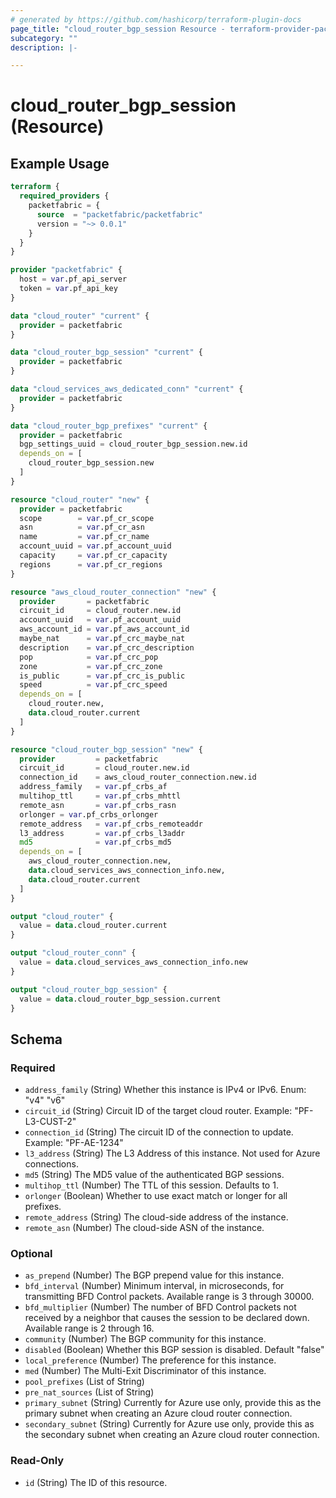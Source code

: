 ```yaml
---
# generated by https://github.com/hashicorp/terraform-plugin-docs
page_title: "cloud_router_bgp_session Resource - terraform-provider-packetfabric"
subcategory: ""
description: |-

---
```


# cloud_router_bgp_session (Resource)



## Example Usage

```terraform
terraform {
  required_providers {
    packetfabric = {
      source  = "packetfabric/packetfabric"
      version = "~> 0.0.1"
    }
  }
}

provider "packetfabric" {
  host = var.pf_api_server
  token = var.pf_api_key
}

data "cloud_router" "current" {
  provider = packetfabric
}

data "cloud_router_bgp_session" "current" {
  provider = packetfabric
}

data "cloud_services_aws_dedicated_conn" "current" {
  provider = packetfabric
}

data "cloud_router_bgp_prefixes" "current" {
  provider = packetfabric
  bgp_settings_uuid = cloud_router_bgp_session.new.id
  depends_on = [
    cloud_router_bgp_session.new
  ]
}

resource "cloud_router" "new" {
  provider = packetfabric
  scope        = var.pf_cr_scope
  asn          = var.pf_cr_asn
  name         = var.pf_cr_name
  account_uuid = var.pf_account_uuid
  capacity     = var.pf_cr_capacity
  regions      = var.pf_cr_regions
}

resource "aws_cloud_router_connection" "new" {
  provider       = packetfabric
  circuit_id     = cloud_router.new.id
  account_uuid   = var.pf_account_uuid
  aws_account_id = var.pf_aws_account_id
  maybe_nat      = var.pf_crc_maybe_nat
  description    = var.pf_crc_description
  pop            = var.pf_crc_pop
  zone           = var.pf_crc_zone
  is_public      = var.pf_crc_is_public
  speed          = var.pf_crc_speed
  depends_on = [
    cloud_router.new,
    data.cloud_router.current
  ]
}

resource "cloud_router_bgp_session" "new" {
  provider         = packetfabric
  circuit_id       = cloud_router.new.id
  connection_id    = aws_cloud_router_connection.new.id
  address_family   = var.pf_crbs_af
  multihop_ttl     = var.pf_crbs_mhttl
  remote_asn       = var.pf_crbs_rasn
  orlonger = var.pf_crbs_orlonger
  remote_address   = var.pf_crbs_remoteaddr
  l3_address       = var.pf_crbs_l3addr
  md5              = var.pf_crbs_md5
  depends_on = [
    aws_cloud_router_connection.new,
    data.cloud_services_aws_connection_info.new,
    data.cloud_router.current
  ]
}

output "cloud_router" {
  value = data.cloud_router.current
}

output "cloud_router_conn" {
  value = data.cloud_services_aws_connection_info.new
}

output "cloud_router_bgp_session" {
  value = data.cloud_router_bgp_session.current
}
```

## Schema

### Required

- `address_family` (String) Whether this instance is IPv4 or IPv6.
		Enum: "v4" "v6"
- `circuit_id` (String) Circuit ID of the target cloud router.
		Example: "PF-L3-CUST-2"
- `connection_id` (String) The circuit ID of the connection to update.
		Example: "PF-AE-1234"
- `l3_address` (String) The L3 Address of this instance. Not used for Azure connections.
- `md5` (String) The MD5 value of the authenticated BGP sessions.
- `multihop_ttl` (Number) The TTL of this session.
		Defaults to 1.
- `orlonger` (Boolean) Whether to use exact match or longer for all prefixes.
- `remote_address` (String) The cloud-side address of the instance.
- `remote_asn` (Number) The cloud-side ASN of the instance.

### Optional

- `as_prepend` (Number) The BGP prepend value for this instance.
- `bfd_interval` (Number) Minimum interval, in microseconds, for transmitting BFD Control packets.
		Available range is 3 through 30000.
- `bfd_multiplier` (Number) The number of BFD Control packets not received by a neighbor that causes the session to be declared down.
		Available range is 2 through 16.
- `community` (Number) The BGP community for this instance.
- `disabled` (Boolean) Whether this BGP session is disabled.
		Default "false"
- `local_preference` (Number) The preference for this instance.
- `med` (Number) The Multi-Exit Discriminator of this instance.
- `pool_prefixes` (List of String)
- `pre_nat_sources` (List of String)
- `primary_subnet` (String) Currently for Azure use only, provide this as the primary subnet when creating an Azure cloud router connection.
- `secondary_subnet` (String) Currently for Azure use only, provide this as the secondary subnet when creating an Azure cloud router connection.

### Read-Only

- `id` (String) The ID of this resource.
